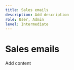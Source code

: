 ```yaml
---
title: Sales emails
description: Add description
role: User, Admin
level: Intermediate
---
```

# Sales emails

Add content